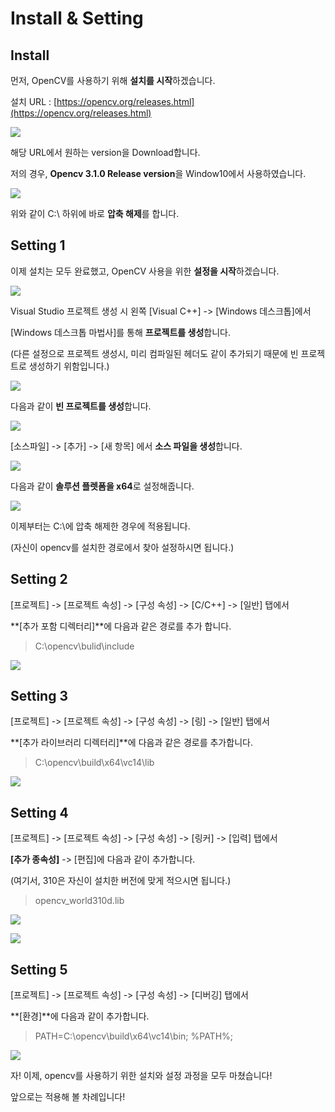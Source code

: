 # Install & Setting

## Install

먼저, OpenCV를 사용하기 위해 **설치를 시작**하겠습니다.

설치 URL : [https://opencv.org/releases.html](https://opencv.org/releases.html)



![](.gitbook/assets/image.png)

해당 URL에서 원하는 version을 Download합니다.

저의 경우, **Opencv 3.1.0 Release version**을 Window10에서 사용하였습니다.

![](.gitbook/assets/image%20%2818%29.png)

위와 같이 C:\ 하위에 바로 **압축 해제**를 합니다.

## Setting 1

이제 설치는 모두 완료했고, OpenCV 사용을 위한 **설정을 시작**하겠습니다.

![](.gitbook/assets/image%20%2820%29.png)

Visual Studio 프로젝트 생성 시 왼쪽 \[Visual C++\] -&gt; \[Windows 데스크톱\]에서 

\[Windows 데스크톱 마법사\]를 통해 **프로젝트를 생성**합니다. 

\(다른 설정으로 프로젝트 생성시, 미리 컴파일된 헤더도 같이 추가되기 때문에 빈 프로젝트로 생성하기 위함입니다.\)

![](.gitbook/assets/image%20%2824%29.png)

다음과 같이 **빈 프로젝트를 생성**합니다.

![](.gitbook/assets/image%20%2811%29.png)

\[소스파일\] -&gt; \[추가\] -&gt; \[새 항목\] 에서 **소스 파일을 생성**합니다. 

![](.gitbook/assets/image%20%2828%29.png)

다음과 같이 **솔루션 플렛폼을 x64**로 설정해줍니다.

![](.gitbook/assets/image%20%2810%29.png)

이제부터는 C:\에 압축 해제한 경우에 적용됩니다.

\(자신이 opencv를 설치한 경로에서 찾아 설정하시면 됩니다.\)

## Setting 2

\[프로젝트\] -&gt; \[프로젝트 속성\] -&gt; \[구성 속성\] -&gt; \[C/C++\] -&gt; \[일반\] 탭에서

**\[추가 포함 디렉터리\]**에 다음과 같은 경로를 추가 합니다.

> C:\opencv\bulid\include

![](.gitbook/assets/image%20%2837%29.png)

## Setting 3

\[프로젝트\] -&gt; \[프로젝트 속성\] -&gt; \[구성 속성\] -&gt; \[링\] -&gt; \[일반\] 탭에서

**\[추가 라이브러리 디렉터리\]**에 다음과 같은 경로를 추가합니다.

> C:\opencv\build\x64\vc14\lib

![](.gitbook/assets/image%20%2819%29.png)

## Setting 4

\[프로젝트\] -&gt; \[프로젝트 속성\] -&gt; \[구성 속성\] -&gt; \[링커\] -&gt; \[입력\] 탭에서

**\[추가 종속성\]** -&gt; \[편집\]에 다음과 같이 추가합니다.

\(여기서, 310은 자신이 설치한 버전에 맞게 적으시면 됩니다.\)

> opencv\_world310d.lib

![](.gitbook/assets/image%20%2814%29.png)

![](.gitbook/assets/image%20%2826%29.png)

## Setting 5

\[프로젝트\] -&gt; \[프로젝트 속성\] -&gt; \[구성 속성\] -&gt; \[디버깅\] 탭에서

**\[환경\]**에 다음과 같이 추가합니다.

> PATH=C:\opencv\build\x64\vc14\bin; %PATH%;

![](.gitbook/assets/image%20%2831%29.png)



자! 이제, opencv를 사용하기 위한 설치와 설정 과정을 모두 마쳤습니다!

앞으로는 적용해 볼 차례입니다!

